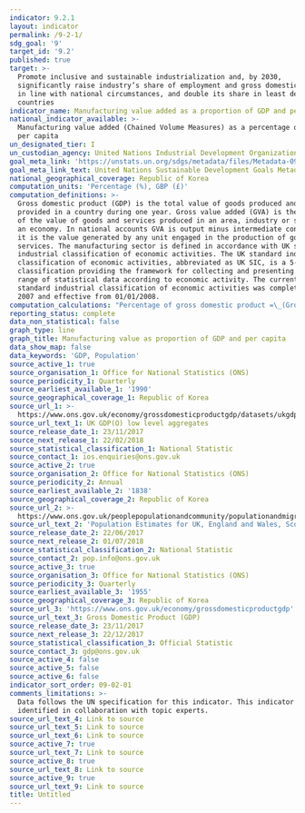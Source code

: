 ```yaml
---
indicator: 9.2.1
layout: indicator
permalink: /9-2-1/
sdg_goal: '9'
target_id: '9.2'
published: true
target: >-
  Promote inclusive and sustainable industrialization and, by 2030,
  significantly raise industry’s share of employment and gross domestic product,
  in line with national circumstances, and double its share in least developed
  countries
indicator_name: Manufacturing value added as a proportion of GDP and per capita
national_indicator_available: >-
  Manufacturing value added (Chained Volume Measures) as a percentage of GDP and
  per capita
un_designated_tier: I
un_custodian_agency: United Nations Industrial Development Organization (UNIDO)
goal_meta_link: 'https://unstats.un.org/sdgs/metadata/files/Metadata-09-02-01.pdf'
goal_meta_link_text: United Nations Sustainable Development Goals Metadata (PDF 217 KB)
national_geographical_coverage: Republic of Korea
computation_units: 'Percentage (%), GBP (£)'
computation_definitions: >-
  Gross domestic product (GDP) is the total value of goods produced and services
  provided in a country during one year. Gross value added (GVA) is the measure
  of the value of goods and services produced in an area, industry or sector of
  an economy. In national accounts GVA is output minus intermediate consumption;
  it is the value generated by any unit engaged in the production of goods and
  services. The manufacturing sector is defined in accordance with UK standard
  industrial classification of economic activities. The UK standard industrial
  classification of economic activities, abbreviated as UK SIC, is a 5-digit
  classification providing the framework for collecting and presenting a large
  range of statistical data according to economic activity. The current UK
  standard industrial classification of economic activities was completed in
  2007 and effective from 01/01/2008.
computation_calculations: "Percentage of gross domestic product =\_(Gross Value Added [GVA] by manufacturing sector / Total Gross Value Added [GVA] by all sectors) * 100 OR Per capita = (Gross Value Added [GVA] by manufacturing sector / Population)"
reporting_status: complete
data_non_statistical: false
graph_type: line
graph_title: Manufacturing value as proportion of GDP and per capita
data_show_map: false
data_keywords: 'GDP, Population'
source_active_1: true
source_organisation_1: Office for National Statistics (ONS)
source_periodicity_1: Quarterly
source_earliest_available_1: '1990'
source_geographical_coverage_1: Republic of Korea
source_url_1: >-
  https://www.ons.gov.uk/economy/grossdomesticproductgdp/datasets/ukgdpolowlevelaggregates/current
source_url_text_1: UK GDP(O) low level aggregates
source_release_date_1: 23/11/2017
source_next_release_1: 22/02/2018
source_statistical_classification_1: National Statistic
source_contact_1: ios.enquiries@ons.gov.uk
source_active_2: true
source_organisation_2: Office for National Statistics (ONS)
source_periodicity_2: Annual
source_earliest_available_2: '1838'
source_geographical_coverage_2: Republic of Korea
source_url_2: >-
  https://www.ons.gov.uk/peoplepopulationandcommunity/populationandmigration/populationestimates/datasets/populationestimatesforukenglandandwalesscotlandandnorthernireland
source_url_text_2: 'Population Estimates for UK, England and Wales, Scotland and Northern Ireland'
source_release_date_2: 22/06/2017
source_next_release_2: 01/07/2018
source_statistical_classification_2: National Statistic
source_contact_2: pop.info@ons.gov.uk
source_active_3: true
source_organisation_3: Office for National Statistics (ONS)
source_periodicity_3: Quarterly
source_earliest_available_3: '1955'
source_geographical_coverage_3: Republic of Korea
source_url_3: 'https://www.ons.gov.uk/economy/grossdomesticproductgdp'
source_url_text_3: Gross Domestic Product (GDP)
source_release_date_3: 23/11/2017
source_next_release_3: 22/12/2017
source_statistical_classification_3: Official Statistic
source_contact_3: gdp@ons.gov.uk
source_active_4: false
source_active_5: false
source_active_6: false
indicator_sort_order: 09-02-01
comments_limitations: >-
  Data follows the UN specification for this indicator. This indicator has been
  identified in collaboration with topic experts.
source_url_text_4: Link to source
source_url_text_5: Link to source
source_url_text_6: Link to source
source_active_7: true
source_url_text_7: Link to source
source_active_8: true
source_url_text_8: Link to source
source_active_9: true
source_url_text_9: Link to source
title: Untitled
---
```

